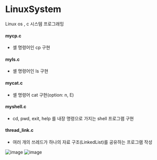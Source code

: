 # LinuxSystem
Linux os , c 시스템 프로그래밍


#### mycp.c
- 셸 명령어인 cp 구현
#### myls.c
- 셸 명령어인 ls 구현
#### mycat.c
- 셸 명령어 cat 구현(option: n, E)
#### myshell.c
- cd, pwd, exit, help 를 내장 명령으로 가지는 shell 프로그램 구현
#### thread_link.c
- 여러 개의 쓰레드가 하나의 자료 구조(LinkedList)를 공유하는 프로그램 작성

![image](https://user-images.githubusercontent.com/81247213/148014439-55dd3d55-2e34-4ff2-ad2b-647b122b7525.png)
![image](https://user-images.githubusercontent.com/81247213/148014485-9c65a0c8-1bad-48e6-b9c6-8c851c222ab8.png)

